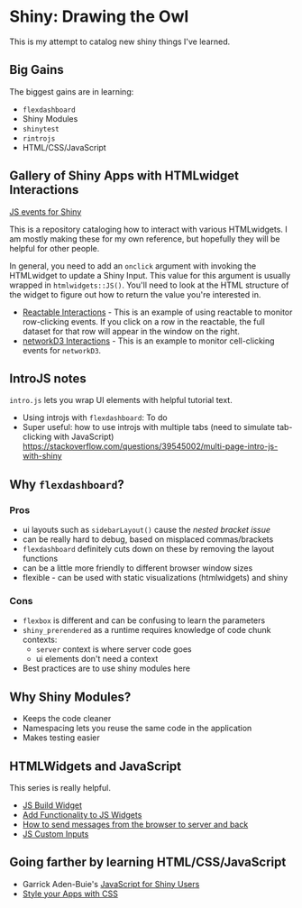 # Shiny: Drawing the Owl

This is my attempt to catalog new shiny things I've learned.

## Big Gains

The biggest gains are in learning:

- `flexdashboard`
- Shiny Modules
- `shinytest`
- `rintrojs`
- HTML/CSS/JavaScript

## Gallery of Shiny Apps with HTMLwidget Interactions

[JS events for Shiny](https://shiny.rstudio.com/articles/js-events.html)


This is a repository cataloging how to interact with various HTMLwidgets. I am mostly making these for my own reference, but hopefully they will be helpful for other people.

In general, you need to add an `onclick` argument with invoking the HTMLwidget to update a Shiny Input. This value for this argument is usually wrapped in `htmlwidgets::JS()`. You'll need to look at the HTML structure of the widget to figure out how to return the value you're interested in.

- [Reactable Interactions](reactable_interaction/index.Rmd) - This is an example of using reactable to monitor row-clicking events. If you click on a row in the reactable, the full dataset for that row will appear in the window on the right.
- [networkD3 Interactions](networkD3_interaction/index.Rmd) - This is an example to monitor cell-clicking events for `networkD3`.


## IntroJS notes

`intro.js` lets you wrap UI elements with helpful tutorial text. 

- Using introjs with `flexdashboard`: To do 
- Super useful: how to use introjs with multiple tabs (need to simulate tab-clicking with JavaScript) https://stackoverflow.com/questions/39545002/multi-page-intro-js-with-shiny

## Why `flexdashboard`? 

### Pros

- ui layouts such as `sidebarLayout()` cause the *nested bracket issue*
- can be really hard to debug, based on misplaced commas/brackets
- `flexdashboard` definitely cuts down on these by removing the layout functions
- can be a little more friendly to different browser window sizes
- flexible - can be used with static visualizations (htmlwidgets) and shiny

### Cons

- `flexbox` is different and can be confusing to learn the parameters
- `shiny_prerendered` as a runtime requires knowledge of code chunk contexts:
  - `server` context is where server code goes
  - ui elements don't need a context
 - Best practices are to use shiny modules here
  
## Why Shiny Modules?

- Keeps the code cleaner
- Namespacing lets you reuse the same code in the application
- Makes testing easier
 
## HTMLWidgets and JavaScript

This series is really helpful.

- [JS Build Widget](http://shiny.rstudio.com.s3-website-us-east-1.amazonaws.com/articles/js-build-widget.html)
- [Add Functionality to JS Widgets](http://shiny.rstudio.com.s3-website-us-east-1.amazonaws.com/articles/js-widget-functionality.html)
- [How to send messages from the browser to server and back](http://shiny.rstudio.com.s3-website-us-east-1.amazonaws.com/articles/js-send-message.html)
- [JS Custom Inputs](http://shiny.rstudio.com.s3-website-us-east-1.amazonaws.com/articles/js-custom-input.html)

## Going farther by learning HTML/CSS/JavaScript

- Garrick Aden-Buie's [JavaScript for Shiny Users](https://js4shiny.com)
- [Style your Apps with CSS](https://shiny.rstudio.com/articles/css.html)
